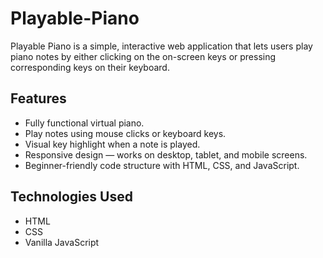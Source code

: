 # Playable-Piano
Playable Piano is a simple, interactive web application that lets users play piano notes by either clicking on the on-screen keys or pressing corresponding keys on their keyboard.

## Features

- Fully functional virtual piano.
- Play notes using mouse clicks or keyboard keys.
- Visual key highlight when a note is played.
- Responsive design — works on desktop, tablet, and mobile screens.
- Beginner-friendly code structure with HTML, CSS, and JavaScript.

## Technologies Used

- HTML  
- CSS  
- Vanilla JavaScript  


